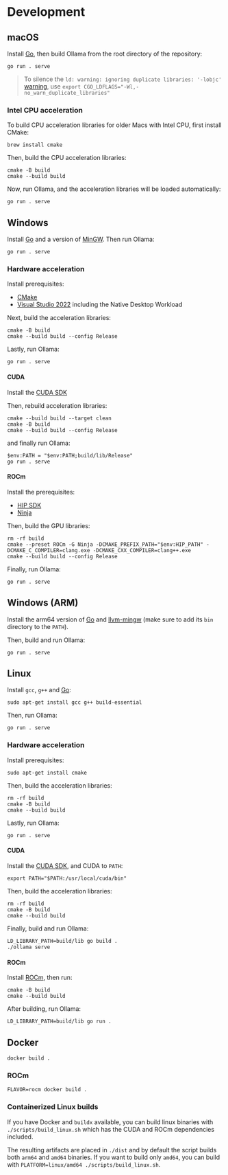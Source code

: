 # Development

## macOS

Install [Go](https://go.dev/doc/install), then build Ollama from the root directory of the repository:

```
go run . serve
```

> To silence the `ld: warning: ignoring duplicate libraries: '-lobjc'` [warning](https://github.com/golang/go/issues/67799), use `export CGO_LDFLAGS="-Wl,-no_warn_duplicate_libraries"`

### Intel CPU acceleration

To build CPU acceleration libraries for older Macs with Intel CPU, first install CMake:

```
brew install cmake
```

Then, build the CPU acceleration libraries:

```
cmake -B build
cmake --build build
```

Now, run Ollama, and the acceleration libraries will be loaded automatically:

```
go run . serve
```

## Windows

Install [Go](https://go.dev/doc/install) and a version of [MinGW](https://jmeubank.github.io/tdm-gcc/download/). Then run Ollama:

```
go run . serve
```

### Hardware acceleration

Install prerequisites:

- [CMake](https://cmake.org/download/)
- [Visual Studio 2022](https://visualstudio.microsoft.com/downloads/) including the Native Desktop Workload

Next, build the acceleration libraries:

```
cmake -B build
cmake --build build --config Release
```

Lastly, run Ollama:

```
go run . serve
```

#### CUDA

Install the [CUDA SDK](https://developer.nvidia.com/cuda-downloads?target_os=Windows&target_arch=x86_64&target_version=11&target_type=exe_network)

Then, rebuild acceleration libraries:

```
cmake --build build --target clean
cmake -B build
cmake --build build --config Release
```

and finally run Ollama:

```
$env:PATH = "$env:PATH;build/lib/Release"
go run . serve
```

#### ROCm

Install the prerequisites:

- [HIP SDK](https://www.amd.com/en/developer/resources/rocm-hub/hip-sdk.html)
- [Ninja](https://github.com/ninja-build/ninja/releases)

Then, build the GPU libraries:

```
rm -rf build
cmake --preset ROCm -G Ninja -DCMAKE_PREFIX_PATH="$env:HIP_PATH" -DCMAKE_C_COMPILER=clang.exe -DCMAKE_CXX_COMPILER=clang++.exe
cmake --build build --config Release
```

Finally, run Ollama:

```
go run . serve
```

## Windows (ARM)

Install the arm64 version of [Go](https://go.dev/dl/) and [llvm-mingw](https://github.com/mstorsjo/llvm-mingw) (make sure to add its `bin` directory to the `PATH`).

Then, build and run Ollama:

```
go run . serve
```

## Linux

Install `gcc`, `g++` and [Go](https://go.dev/doc/install):

```
sudo apt-get install gcc g++ build-essential
```

Then, run Ollama:

```
go run . serve
```

### Hardware acceleration

Install prerequisites:

```
sudo apt-get install cmake
```

Then, build the acceleration libraries:

```
rm -rf build
cmake -B build
cmake --build build
```

Lastly, run Ollama:

```
go run . serve
```

#### CUDA

Install the [CUDA SDK](https://developer.nvidia.com/cuda-downloads), and CUDA to `PATH`:

```
export PATH="$PATH:/usr/local/cuda/bin"
```

Then, build the acceleration libraries:

```
rm -rf build
cmake -B build
cmake --build build
```

Finally, build and run Ollama:

```
LD_LIBRARY_PATH=build/lib go build .
./ollama serve
```

#### ROCm

Install [ROCm](https://rocm.docs.amd.com/projects/install-on-linux/en/latest/install/quick-start.html), then run:

```
cmake -B build
cmake --build build
```

After building, run Ollama:

```
LD_LIBRARY_PATH=build/lib go run .
```

## Docker

```
docker build .
```

### ROCm

```
FLAVOR=rocm docker build .
```

### Containerized Linux builds

If you have Docker and `buildx` available, you can build linux binaries with `./scripts/build_linux.sh` which has the CUDA and ROCm dependencies included.

The resulting artifacts are placed in `./dist` and by default the script builds both `arm64` and `amd64` binaries. If you want to build only `amd64`, you can build with `PLATFORM=linux/amd64 ./scripts/build_linux.sh`.
